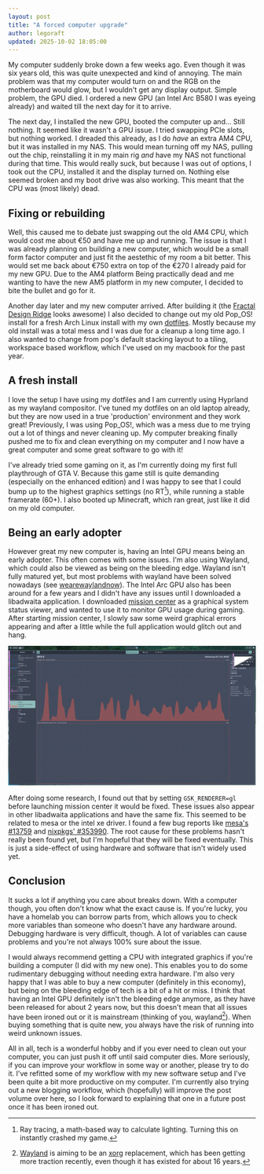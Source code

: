 ```yaml
---
layout: post
title: "A forced computer upgrade"
author: legoraft
updated: 2025-10-02 18:05:00
---
```


My computer suddenly broke down a few weeks ago. Even though it was six years old, this was quite unexpected and kind of annoying. The main problem was that my computer would turn on and the RGB on the motherboard would glow, but I wouldn't get any display output. Simple problem, the GPU died. I ordered a new GPU (an Intel Arc B580 I was eyeing already) and waited till the next day for it to arrive.

The next day, I installed the new GPU, booted the computer up and... Still nothing. It seemed like it wasn't a GPU issue. I tried swapping PCIe slots, but nothing worked. I dreaded this already, as I do _have_ an extra AM4 CPU, but it was installed in my NAS. This would mean turning off my NAS, pulling out the chip, reinstalling it in my main rig _and_ have my NAS not functional during that time. This would really suck, but because I was out of options, I took out the CPU, installed it and the display turned on. Nothing else seemed broken and my boot drive was also working. This meant that the CPU was (most likely) dead.

## Fixing or rebuilding

Well, this caused me to debate just swapping out the old AM4 CPU, which would cost me about €50 and have me up and running. The issue is that I was already planning on building a new computer, which would be a small form factor computer and just fit the aestethic of my room a bit better. This would set me back about €750 extra on top of the €270 I already paid for my new GPU. Due to the AM4 platform Being practically dead and me wanting to have the new AM5 platform in my new computer, I decided to bite the bullet and go for it.

Another day later and my new computer arrived. After building it (the [Fractal Design Ridge](https://www.fractal-design.com/products/cases/ridge/) looks awesome) I also decided to change out my old Pop_OS! install for a fresh Arch Linux install with my own [dotfiles](https://github.com/legoraft/dots). Mostly because my old install was a total mess and I was due for a cleanup a long time ago. I also wanted to change from pop's default stacking layout to a tiling, workspace based workflow, which I've used on my macbook for the past year.

## A fresh install

I love the setup I have using my dotfiles and I am currently using Hyprland as my wayland compositor. I've tuned my dotfiles on an old laptop already, but they are now used in a true 'production' environment and they work great! Previously, I was using Pop_OS!, which was a mess due to me trying out a lot of things and never cleaning up. My computer breaking finally pushed me to fix and clean everything on my computer and I now have a great computer and some great software to go with it!

I've already tried some gaming on it, as I'm currently doing my first full playthrough of GTA V. Because this game still is quite demanding (especially on the enhanced edition) and I was happy to see that I could bump up to the highest graphics settings (no RT[^1]), while running a stable framerate (60+). I also booted up Minecraft, which ran great, just like it did on my old computer.

## Being an early adopter

However great my new computer is, having an Intel GPU means being an early adopter. This often comes with some issues. I'm also using Wayland, which could also be viewed as being on the bleeding edge. Wayland isn't fully matured yet, but most problems with wayland have been solved nowadays (see [wearewaylandnow](https://wearewaylandnow.com)). The Intel Arc GPU also has been around for a few years and I didn't have any issues until I downloaded a libadwaita application. I downloaded [mission center](https://missioncenter.io/) as a graphical system status viewer, and wanted to use it to monitor GPU usage during gaming. After starting mission center, I slowly saw some weird graphical errors appearing and after a little while the full application would glitch out and hang.

![Image of graphical artifacts in mission center](../assets/images/hypnos-v2/mission-center-artifacts.png)

After doing some research, I found out that by setting `GSK_RENDERER=gl` before launching mission center it would be fixed. These issues also appear in other libadwaita applications and have the same fix. This seemed to be related to mesa or the intel xe driver. I found a few bug reports like [mesa's #13759](https://gitlab.freedesktop.org/mesa/mesa/-/issues/13759) and [nixpkgs' #353990](https://github.com/NixOS/nixpkgs/issues/353990). The root cause for these problems hasn't really been found yet, but I'm hopeful that they will be fixed eventually. This is just a side-effect of using hardware and software that isn't widely used yet.

## Conclusion

It sucks a lot if anything you care about breaks down. With a computer though, you often don't know what the exact cause is. If you're lucky, you have a homelab you can borrow parts from, which allows you to check more variables than someone who doesn't have any hardware around. Debugging hardware is very difficult, though. A lot of variables can cause problems and you're not always 100% sure about the issue.

I would always recommend getting a CPU with integrated graphics if you're building a computer (I did with my new one). This enables you to do some rudimentary debugging without needing extra hardware. I'm also very happy that I was able to buy a new computer (definitely in this economy), but being on the bleeding edge of tech is a bit of a hit or miss. I think that having an Intel GPU definitely isn't the bleeding edge anymore, as they have been released for about 2 years now, but this doesn't mean that all issues have been ironed out or it is mainstream (thinking of you, wayland[^2]). When buying something that is quite new, you always have the risk of running into weird unknown issues.

All in all, tech is a wonderful hobby and if you ever need to clean out your computer, you can just push it off until said computer dies. More seriously, if you can improve your workflow in some way or another, please try to do it. I've refitted some of my workflow with my new software setup and I've been quite a bit more productive on my computer. I'm currently also trying out a new blogging workflow, which (hopefully) will improve the post volume over here, so I look forward to explaining that one in a future post once it has been ironed out.

[^1]: Ray tracing, a math-based way to calculate lighting. Turning this on instantly crashed my game.

[^2]: [Wayland](https://wayland.freedesktop.org/) is aiming to be an [xorg](https://www.x.org/wiki/) replacement, which has been getting more traction recently, even though it has existed for about 16 years.

